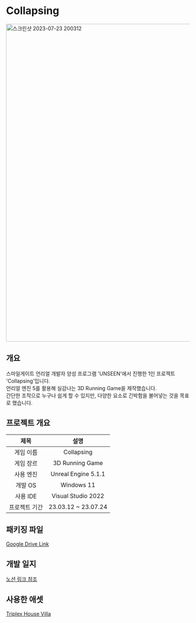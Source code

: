 # Collapsing
<img width="869" alt="스크린샷 2023-07-23 200312" src="https://github.com/littley-y/Collapsing/assets/103979407/2917b5a0-9a1b-44b9-b33e-180aa16f30b4">

## 개요

스마일게이트 언리얼 개발자 양성 프로그램 'UNSEEN'에서 진행한 1인 프로젝트 'Collapsing'입니다.  
언리얼 엔진 5를 활용해 실감나는 3D Running Game을 제작했습니다.  
간단한 조작으로 누구나 쉽게 할 수 있지만, 다양한 요소로 긴박함을 불어넣는 것을 목표로 했습니다.

## 프로젝트 개요
|제목|설명|
|:---:|:---:|
|게임 이름|Collapsing|
|게임 장르|3D Running Game|
|사용 엔진|Unreal Engine 5.1.1|
|개발 OS|Windows 11|
|사용 IDE|Visual Studio 2022|
|프로젝트 기간|23.03.12 ~ 23.07.24|

## 패키징 파일
[Google Drive Link](https://drive.google.com/file/d/1jWDWOnW-gnU1ZYyyf0W5tD8ZwdV8oX9z/view?usp=drive_link)

## 개발 일지
[노션 링크 참조](https://www.bit.ly/CollapsingProject)

## 사용한 애셋
[Triplex House Villa](https://www.unrealengine.com/id/login/api/login?client_id=43e2dea89b054198a703f6199bee6d5b&redirect_uri=https%3A%2F%2Fwww.unrealengine.com%2Fmarketplace%2Fen-US%2Fproduct%2Fbig-triplex-house-villa%3FsessionInvalidated%3Dtrue&prompt=pass_through)
